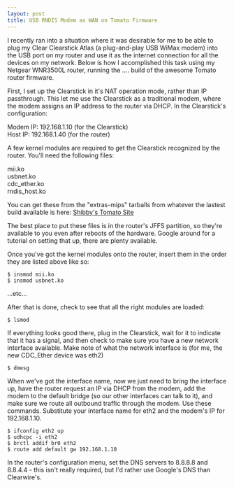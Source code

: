 ```yaml
---
layout: post
title: USB RNDIS Modem as WAN on Tomato Firmware
---
```


I recently ran into a situation where it was desirable for me to be able to plug my Clear Clearstick Atlas (a plug-and-play USB WiMax modem) into the USB port on my router and use it as the internet connection for all the devices on my network. Below is how I accomplished this task using my Netgear WNR3500L router, running the .... build of the awesome Tomato router firmware. 

First, I set up the Clearstick in it's NAT operation mode, rather than IP passthrough. This let me use the Clearstick as a traditional modem, where the modem assigns an IP address to the router via DHCP. In the Clearstick's configuration: 

Modem IP: 192.168.1.10 (for the Clearstick)  
Host IP: 192.168.1.40 (for the router)

A few kernel modules are required to get the Clearstick recognized by the router. You'll need the following files: 

mii.ko  
usbnet.ko  
cdc_ether.ko  
rndis_host.ko  

You can get these from the "extras-mips" tarballs from whatever the lastest build available is here: 
[Shibby's Tomato Site](http://tomato.groov.pl/download/K26/)

The best place to put these files is in the router's JFFS partition, so they're available to you even after reboots of the hardware. Google around for a tutorial on setting that up, there are plenty available. 

Once you've got the kernel modules onto the router, insert them in the order they are listed above like so: 

``` shell
$ insmod mii.ko  
$ insmod usbnet.ko
```

...etc...

After that is done, check to see that all the right modules are loaded: 

``` shell
$ lsmod
```

If everything looks good there, plug in the Clearstick, wait for it to indicate that it has a signal, and then check to make sure you have a new network interface available. Make note of what the network interface is (for me, the new CDC_Ether device was eth2)

``` shell
$ dmesg
```

When we've got the interface name, now we just need to bring the interface up, have the router request an IP via DHCP from the modem, add the modem to the default bridge (so our other interfaces can talk to it), and make sure we route all outbound traffic through the modem. Use these commands. Substitute your interface name for eth2 and the modem's IP for 192.168.1.10. 

``` shell
$ ifconfig eth2 up  
$ udhcpc -i eth2  
$ brctl addif br0 eth2  
$ route add default gw 192.168.1.10
```

In the router's configuration menu, set the DNS servers to 8.8.8.8 and 8.8.4.4 - this isn't really required, but I'd rather use Google's DNS than Clearwire's.  